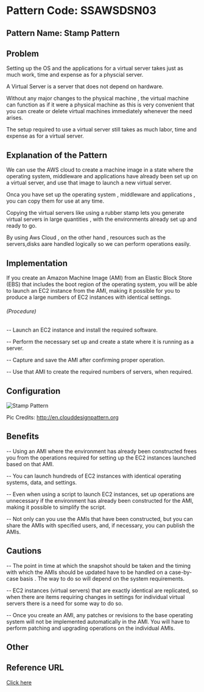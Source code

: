 # Pattern Code: SSAWSDSN03

## Pattern Name: Stamp Pattern

## Problem
 Setting up the OS and the applications for a virtual server takes just as much work, time and expense as for a physcial server.

 A Virtual Server is a server that does not depend on hardware.

 Without any major changes to the physical machine , the virtual machine can function as if it were a physical machine as this is very convenient that you can create or delete virtual machines immediately whenever the need arises.

 The setup required to use a virtual server still takes as much labor, time  and expense as for a virtual server.

## Explanation of the Pattern

We can use the AWS cloud to create a machine image in a state where the operating system, middleware and applications have already been set up on a virtual server, and use that image to launch a new virtual server.

Onca you have set up the operating system , middleware and applications , you can copy them for use at any time.

Copying the virtual servers like using a rubber stamp lets you generate virtual servers in large quantities , with the environments already set up and ready to go.

By using Aws Cloud , on the other hand , resources such as the servers,disks aare handled logically so we can perform operations easily.

## Implementation

If you create an Amazon Machine Image (AMI) from an Elastic Block Store (EBS) that includes the boot region of the operating system, you will be able to launch an EC2 instance from the AMI, making it possible for you to produce a large numbers of EC2 instances with identical settings.

###### (Procedure)

-- Launch an EC2 instance and install the required software.

-- Perform the necessary set up and create a state where it is running as a server.

-- Capture and save the AMI after confirming proper operation.

-- Use that AMI to create the required numbers of servers, when required.

## Configuration

![Stamp Pattern](https://cacoo.com/diagrams/2XNdewVsgellO3x8-3FAF6.png)

Pic Credits: http://en.clouddesignpattern.org

## Benefits

-- Using an AMI where the environment has already been constructed frees you from the operations required for setting up the EC2 instances launched based on that AMI.

-- You can launch hundreds of EC2 instances with identical operating systems, data, and settings.

-- Even when using a script to launch EC2 instances, set up operations are unnecessary if the environment has already been constructed for the AMI, making it possible to simplify the script.

-- Not only can you use the AMIs that have been constructed, but you can share the AMIs with specified users, and, if necessary, you can publish the AMIs.

## Cautions

-- The point in time at which the snapshot should be taken and the timing with which the AMIs should be updated have to be handled on a case-by-case basis . The way to do so will depend on the system requirements.

-- EC2 instances (virtual servers) that are exactly identical are replicated, so when there are items requiring changes in settings for individual virtual servers there is a need for some way to do so.

-- Once you create an AMI, any patches or revisions to the base operating system will not be implemented automatically in the AMI. You will have to perform patching and upgrading operations on the individual AMIs.

## Other

## Reference URL

[Click here](http://en.clouddesignpattern.org/index.php/CDP:Stamp_Pattern)